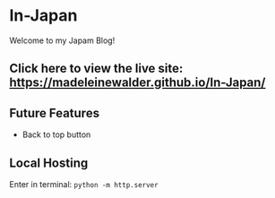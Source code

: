 # In-Japan

Welcome to my Japam Blog!

## Click here to view the live site: https://madeleinewalder.github.io/In-Japan/

## Future Features
- Back to top button

## Local Hosting

Enter in terminal: ```python -m http.server```
